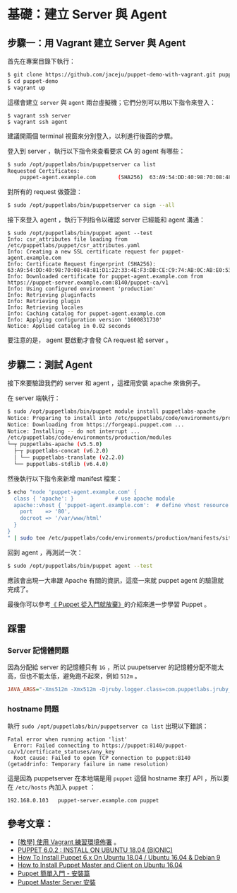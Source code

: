 # 基礎：建立 Server 與 Agent

## 步驟一：用 Vagrant 建立 Server 與 Agent

首先在專案目錄下執行：

```bash
$ git clone https://github.com/jaceju/puppet-demo-with-vagrant.git puppet-demo
$ cd puppet-demo
$ vagrant up
```

這樣會建立 `server` 與 `agent` 兩台虛擬機；它們分別可以用以下指令來登入：

```
$ vagrant ssh server
$ vagrant ssh agent
```

建議開兩個 terminal 視窗來分別登入，以利進行後面的步驟。

登入到 server ，執行以下指令來查看要求 CA 的 agent 有哪些：

```bash
$ sudo /opt/puppetlabs/bin/puppetserver ca list
Requested Certificates:
    puppet-agent.example.com       (SHA256)  63:A9:54:DD:40:98:70:08:48:81:D1:22:33:4E:F3:DB:CE:C9:74:AB:0C:AB:E0:53:15:2C:3A:93:40:01:53:03
```

對所有的 request 做簽證：

```bash
$ sudo /opt/puppetlabs/bin/puppetserver ca sign --all
```

接下來登入 agent ，執行下列指令以確認 server 已經能和 agent 溝通：

```
$ sudo /opt/puppetlabs/bin/puppet agent --test
Info: csr_attributes file loading from /etc/puppetlabs/puppet/csr_attributes.yaml
Info: Creating a new SSL certificate request for puppet-agent.example.com
Info: Certificate Request fingerprint (SHA256): 63:A9:54:DD:40:98:70:08:48:81:D1:22:33:4E:F3:DB:CE:C9:74:AB:0C:AB:E0:53:15:2C:3A:93:40:01:53:03
Info: Downloaded certificate for puppet-agent.example.com from https://puppet-server.example.com:8140/puppet-ca/v1
Info: Using configured environment 'production'
Info: Retrieving pluginfacts
Info: Retrieving plugin
Info: Retrieving locales
Info: Caching catalog for puppet-agent.example.com
Info: Applying configuration version '1600831730'
Notice: Applied catalog in 0.02 seconds
```

要注意的是， agent 要啟動才會發 CA request 給 server 。

## 步驟二：測試 Agent

接下來要驗證我們的 server 和 agent ，這裡用安裝 apache 來做例子。

在 server 端執行：

```bash
$ sudo /opt/puppetlabs/bin/puppet module install puppetlabs-apache
Notice: Preparing to install into /etc/puppetlabs/code/environments/production/modules ...
Notice: Downloading from https://forgeapi.puppet.com ...
Notice: Installing -- do not interrupt ...
/etc/puppetlabs/code/environments/production/modules
└─┬ puppetlabs-apache (v5.5.0)
  ├─┬ puppetlabs-concat (v6.2.0)
  │ └── puppetlabs-translate (v2.2.0)
  └── puppetlabs-stdlib (v6.4.0)
```

然後執行以下指令來新增 manifest 檔案：

```bash
$ echo "node 'puppet-agent.example.com' {
  class { 'apache': }             # use apache module
  apache::vhost { 'puppet-agent.example.com':  # define vhost resource
    port    => '80',
    docroot => '/var/www/html'
  }
}
" | sudo tee /etc/puppetlabs/code/environments/production/manifests/site.pp
```

回到 agent ，再測試一次：

```bash
$ sudo /opt/puppetlabs/bin/puppet agent --test
```

應該會出現一大串跟 Apache 有關的資訊，這麼一來就 puppet agent 的驗證就完成了。

最後你可以參考[《 Puppet 從入門就放棄》](https://shazi7804.gitbooks.io/puppet-manage-guide/)的介紹來進一步學習 Puppet 。

## 踩雷

### Server 記憶體問題

因為分配給 server 的記憶體只有 `1G` ，所以 puupetserver 的記憶體分配不能太高，但也不能太低，避免跑不起來，例如 `512m` 。

```ini
JAVA_ARGS="-Xms512m -Xmx512m -Djruby.logger.class=com.puppetlabs.jruby_utils.jruby.Slf4jLogger"
```

### hostname 問題

執行 `sudo /opt/puppetlabs/bin/puppetserver ca list` 出現以下錯誤：

```
Fatal error when running action 'list'
  Error: Failed connecting to https://puppet:8140/puppet-ca/v1/certificate_statuses/any_key
  Root cause: Failed to open TCP connection to puppet:8140 (getaddrinfo: Temporary failure in name resolution)
```

這是因為 puppetserver 在本地端是用 `puppet` 這個 hostname 來打 API ，所以要在 `/etc/hosts` 內加入 `puppet` ：

```
192.168.0.103   puppet-server.example.com puppet
```

## 參考文章：

- [[教學] 使用 Vagrant 練習環境佈署](http://gogojimmy.net/2013/05/26/vagrant-tutorial/) 。
- [PUPPET 6.0.2 : INSTALL ON UBUNTU 18.04 (BIONIC)](https://www.bogotobogo.com/DevOps/Puppet/Puppet6-Install-on-Ubuntu18.0.4.php)
- [How To Install Puppet 6.x On Ubuntu 18.04 / Ubuntu 16.04 & Debian 9](https://www.itzgeek.com/how-tos/linux/ubuntu-how-tos/how-to-install-puppet-on-ubuntu-16-04.html)
- [How to Install Puppet Master and Client on Ubuntu 16.04](https://medium.com/@Alibaba_Cloud/how-to-install-puppet-master-and-client-on-ubuntu-16-04-9f8c241125df)
- [Puppet 簡單入門 - 安裝篇](https://pylixm.cc/posts/2019-11-26-Puppet-tutorial-two.html)
- [Puppet Master Server 安裝](https://shazi7804.gitbooks.io/puppet-manage-guide/content/basic/install-master-server.html)
